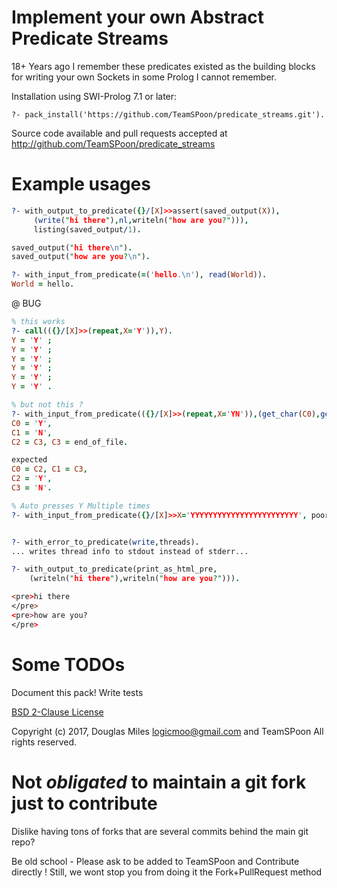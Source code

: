 # Implement your own Abstract Predicate Streams

18+ Years ago I remember these predicates existed as the building 
blocks for writing your own Sockets in some Prolog I cannot remember.


Installation using SWI-Prolog 7.1 or later:

   `?- pack_install('https://github.com/TeamSPoon/predicate_streams.git').`


Source code available and pull requests accepted at http://github.com/TeamSPoon/predicate_streams

# Example usages

```prolog
?- with_output_to_predicate({}/[X]>>assert(saved_output(X)),
     (write("hi there"),nl,writeln("how are you?"))),
     listing(saved_output/1).

saved_output("hi there\n").
saved_output("how are you?\n").
```

```prolog
?- with_input_from_predicate(=('hello.\n'), read(World)).
World = hello.
```

@ BUG
```prolog
% this works 
?- call(({}/[X]>>(repeat,X='Y')),Y).
Y = 'Y' ;
Y = 'Y' ;
Y = 'Y' ;
Y = 'Y' ;
Y = 'Y' ;
Y = 'Y' .

% but not this ?
?- with_input_from_predicate(({}/[X]>>(repeat,X='YN')),(get_char(C0),get_char(C1),get_char(C2),get_char(C3))).
C0 = 'Y',
C1 = 'N',
C2 = C3, C3 = end_of_file.

expected 
C0 = C2, C1 = C3,
C2 = 'Y',
C3 = 'N'.

% Auto presses Y Multiple times
?- with_input_from_predicate({}/[X]>>X='YYYYYYYYYYYYYYYYYYYYYYYY', poor_interactive_goal).


```

```prolog

?- with_error_to_predicate(write,threads).
... writes thread info to stdout instead of stderr...

```

```prolog
?- with_output_to_predicate(print_as_html_pre,
    (writeln("hi there"),writeln("how are you?"))).

<pre>hi there
</pre>
<pre>how are you?
</pre>
```


# Some TODOs

Document this pack!
Write tests


[BSD 2-Clause License](LICENSE.md)

Copyright (c) 2017, 
Douglas Miles <logicmoo@gmail.com> and TeamSPoon
All rights reserved.

# Not _obligated_ to maintain a git fork just to contribute

Dislike having tons of forks that are several commits behind the main git repo?

Be old school - Please ask to be added to TeamSPoon and Contribute directly !
Still, we wont stop you from doing it the Fork+PullRequest method




